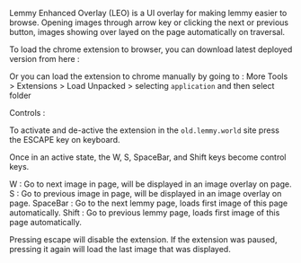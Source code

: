 Lemmy Enhanced Overlay (LEO) is a UI overlay for making lemmy easier to browse. Opening images through arrow key or clicking the next or previous button, images showing over layed on the page automatically on traversal. 

To load the chrome extension to browser, you can download latest deployed version from here : <Link to chrome store>

Or you can load the extension to chrome manually by going to : More Tools > Extensions > Load Unpacked > selecting `application` and then select folder

Controls : 

To activate and de-active the extension in the `old.lemmy.world` site press the ESCAPE key on keyboard. 

Once in an active state, the W, S, SpaceBar, and Shift keys become control keys.

W : Go to next image in page, will be displayed in an image overlay on page.
S : Go to previous image in page, will be displayed in an image overlay on page.
SpaceBar : Go to the next lemmy page, loads first image of this page automatically.
Shift : Go to previous lemmy page, loads first image of this page automatically. 

Pressing escape will disable the extension. If the extension was paused, pressing it again will load the last image that was displayed. 
